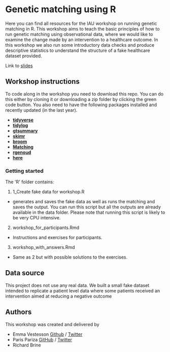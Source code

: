 # Genetic matching using R

Here you can find all resources for the IAU workshop on running genetic matching in R. This workshop aims to teach the basic principles of how to run genetic matching using observational data, where we would like to examine the change made by an intervention to a healthcare outcome. In this workshop we also run some introductory data checks and produce descriptive statistics to understand the structure of a fake healthcare dataset provided.


Link to [slides](https://thf-evaluative-analytics.github.io/webinar-genetic-matching/gen-match-slides.html#1)


## Workshop instructions

To code along in the workshop you need to download this repo. You can do this either by cloning it or downloading a zip folder by clicking the green code button. You also need to have the following packages installed and recently updated (in the last year). 

* [**tidyverse**](https://www.tidyverse.org/)
* [**tidylog**](https://cran.r-project.org/web/packages/tidylog/index.html)
* [**gtsummary**](https://cran.r-project.org/web/packages/gtsummary.html)
* [**skimr**](https://cran.r-project.org/web/packages/skimr/index.html) 
* [**broom**](https://cran.r-project.org/web/packages/broom/index.html)
* [**Matching**](https://cran.r-project.org/web/packages/Matching/index.html)
* [**rgenoud**](https://cran.r-project.org/web/packages/rgenoud/index.html)
* [**here**](https://cran.r-project.org/web/packages/here/index.html)

### Getting started

The 'R' folder contains:

1. 1_Create fake data for workshop.R
* generates and saves the fake data as well as runs the matching and saves the output. You can run this script but all the outputs are already available in the data folder. Please note that running this script is likely to be very CPU intensive.

2. workshop_for_participants.Rmd
* Instructions and exercises for participants.
3. workshop_with_answers.Rmd
* Same as 2 but with possible solutions to the exercises. 


## Data source

This project does not use any real data. We built a small fake dataset intended to replicate a patient level data where some patients received an intervention aimed at reducing a negative outcome

## Authors

This workshop was created and delivered by 

* Emma Vestesson  [Github](www.github.com/emma) / [Twitter](www.twitter.com/gummifot)
* Paris Pariza  [GitHub](https://github.com/Ppariz) / [Twitter](https://twitter.com/ParizaParis)
* Richard Brine 
